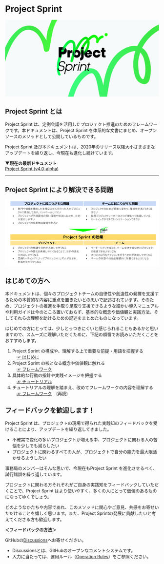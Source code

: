 # Project Sprint

![](images/pjs_og.png)

## Project Sprint とは

Project Sprint は、定例会議を活用したプロジェクト推進のためのフレームワークです。本ドキュメントは、Project Sprint を体系的な文書にまとめ、オープンソースのメソッドとして公開しているものです。

Project Sprint 及び本ドキュメントは、2020年のリリース以降大小さまざまなアップデートを繰り返し、今現在も進化し続けています。

**▼現在の最新ドキュメント**  
[Project Sprint (v4.0-alpha)](JA/v4.0-alpha/README.md)

-----

## Project Sprint により解決できる問題

![](images/efficacy.png)

## はじめての方へ

本ドキュメントは、個々のプロジェクトチームの自律性や創造性の発揮を支援するための本質的な内容に重点を置きたいとの思いで記述されています。そのため、プロジェクトの推進を手取り足取り支援できるような細かい導入マニュアルや利用ガイドは今のところ置いておらず、基本的な概念や価値観と実践方法、そしてそれらの理解を助けるための記述をまとめたものになっています。

はじめての方にとっては、少しとっつきにくいと感じられることもあるかと思いますので、スムーズに理解いただくために、下記の順番でお読みいただくことをおすすめします。

1. Project Sprint の構成や、理解する上で重要な前提・用語を把握する  
　[&#9758; はじめに](JA/v4.0-alpha/introduction.md)
2. Project Sprint の核となる概念や価値観に触れる  
　[&#9758; フレームワーク](JA/v4.0-alpha/framework.md)
3. 具体的な行動の指針や実践イメージを把握する  
　[&#9758; チュートリアル](JA/v4.0-alpha/tutorial/README.md)
4. チュートリアルの理解を踏まえ、改めてフレームワークの内容を理解する  
　[&#9758; フレームワーク](JA/v4.0-alpha/framework.md)　(再読)

## フィードバックを歓迎します！

Project Sprint は、プロジェクトの現場で得られた実践知のフィードバックを受けることにより、アップデートを繰り返してきました。

- 不確実で変化の多いプロジェクトが増える中、プロジェクトに関わる人の苦悩を少しでも減らしたい
- プロジェクトに関わるすべての人が、プロジェクトで自分の能力を最大限活かせるようしたい

事務局のメンバーはそんな思いで、今現在もProject Sprint を進化させるべく、試行錯誤を繰り返しています。

プロジェクトに関わる方それぞれがご自身の実践知をフィードバックしていただくことで、Project Sprint はより使いやすく、多くの人にとって価値のあるものになってゆくでしょう。

どのようなかたちや内容であれ、このメソッドに関心やご意見、共感をお寄せいただけることを嬉しく思います。また、Project Sprintの発展に貢献したいと考えてくださる方も歓迎します。

**＜フィードバックの方法＞**

GitHubの[Discussions](https://github.com/copilot-jp/project-sprint/discussions)へお寄せください。
- Discussionsとは、GitHubのオープンなコメントシステムです。
- 入力に当たっては、運用ルール（[Operation Rules](https://github.com/copilot-jp/project-sprint/wiki/Method-operation-rules)）をご参照ください。
